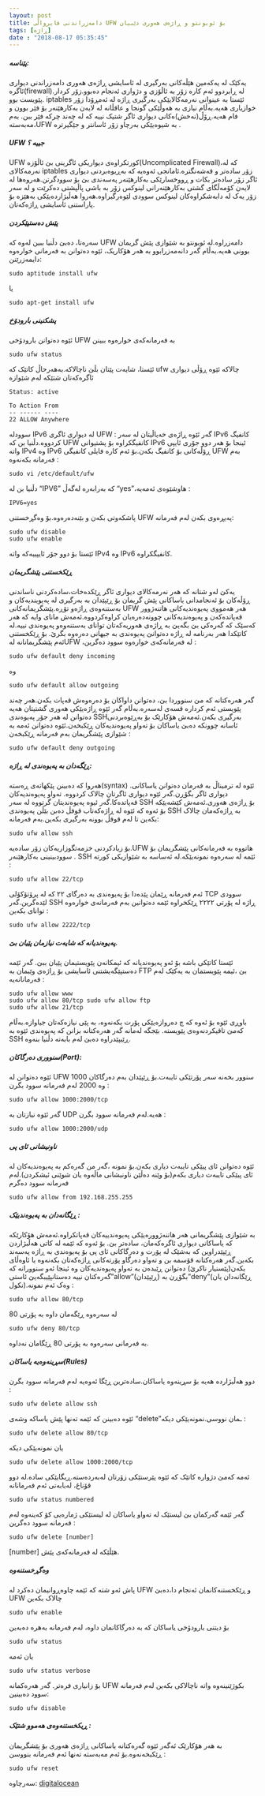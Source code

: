 ```yaml
---
layout: post
title: دامەزراندنی فایرواڵی UFW بۆ ئوبونتو و ڕاژەی هەوری دێبیان
tags: [ڕاژە]
date : "2018-08-17 05:35:45"
---
```


##### پێناسە:

یەکێک لە یەکەمین هێڵەکانی بەرگیری لە ئاسایشی ڕاژەی هەوری دامەزراندنی دیواری ئاگرە(firewall).لە ڕابردوو ئەم کارە زۆر بە ئاڵۆزی و دژواری ئەنجام دەبوو.زۆر کردار پێویست بوو. iptables ئێستا بە عینوانی نەرمەکالایێکی بەرگیری ڕاژە لە ئەمڕۆدا زۆر خوازیاری هەیە.بەڵام نیازی بە هەوڵێکی گونجا و عاقڵانە لە لایەن بەکارهێنەر بۆ فێر بوون و فام هەیە.ڕۆڵ(نەخش)ەکانی دیواری ئاگر شتیک نییە کە لە چەند چرکە فێر ببن.
بەم مەبەستە،UFW بە شیوەیێکی بەرچاو زۆر ئاسانتر و جێگیرترە .

##### UFW جییە ؟

UFW کورتکراوەی دیواریکی ئاگرینی بێ ئاڵۆزە(Uncomplicated Firewall)،کە لە نەرمەکالای iptables زۆر سادەتر و قەشەنگترە.ئامانجی ئەوەیە کە بەڕیوەبردنی دیواری ئاگر زۆر سادەتر بکات و ڕووخسارێکی بەکارهێنەر پەسەندی بێ بۆ سوودگرتن.هەروەها لە لایەن کۆمەڵگای گشتی بەکارهێنەرانی لینوکس زۆر بە باشی پاڵپشتی دەکرێت و لە سەر زۆر یەک لە دابەشکراوەکان لینوکس سوودی لێوەرگیراوە.هەروا هەڵبژاردەیێکی بەهێزە بۆ پاراستنی ئاسایشی ڕاژەکەتان.

##### پێش دەستپێکردن

سەرەتا، دەبێ دڵنیا ببین لەوە کە UFW دامەزراوە.لە ئوبونتو بە شێوازی پێش گریمان بوونی هەیە.بەڵام گەر دانەمەزرابوو بە هەر هۆکاریک، ئێوە دەتوانن بە فەرمانی خوارەوە دایمەزرێنن:

```shell
sudo aptitude install ufw
```

یا

```shell
sudo apt-get install ufw
```

##### پشکنینی بارودۆخ

ئێوە دەتوانن بارودۆخی UFW بە فەرمانەکەی خوارەوە ببینن

```shell
sudo ufw status
```

ئێستا، شایەت پێتان بڵێ ناچالاکە.بەهەرحاڵ کاتێک کە ufw چالاکە ئێوە ڕۆڵی دیواری ئاگرەکەتان شتێکە لەم شێوازە

```shell
Status: active

To Action From
-- ------ ----
22 ALLOW Anywhere
```

سوودلە IPv6 لە دیواری ئاگری UFW :
گەر ئێوە ڕاژەی خەیاڵیتان لە سەر IPv6 کانفیگ کردووە.دڵنیا بن کە UFW کانفیگکراوە بۆ پشتیوانی IPv6 ئینجا بۆ هەر دوو جۆری ئایپی واتە IPv4 وە IPv6 ڕۆڵەکانی بۆ کانفیگ بکەن.بۆ ئەم کارە فایلی کانفیگی UFW بەم فەرمانە بکەنەوە :

```shell
sudo vi /etc/default/ufw
```

دڵنیا بن لە “IPV6” کە بەرابەرە لەگەڵ “yes”،هاوشێوەی ئەمەیە :

```shell
IPV6=yes
```

پاشکەوتی بکەن و بێنەدەرەوە.بۆ وەگڕخستنی UFW پەیڕەوی بکەن لەم فەرمانە:

```shell
sudo ufw disable
sudo ufw enable
```

ئێستا بۆ دوو جۆر ئایپییەکە واتە IPv4 وە IPv6 کانفیگکراوە.

##### ڕێکخستنی پێشگریمان

یەکێ لەو شتانە کە هەر نەرمەکالای دیواری ئاگر ڕێکدەخات،سادەکردنی ناساندنی ڕۆڵەکان بۆ ئەنجامدانی یاساکانی پێش گریمان بۆ ڕێپێدان بە بەرگیری لە پەیویندیەکان و بەستنەوەی ڕاژەو تۆڕە.پێشگریمانەکانی UFW هەر هەمووی پەیوەندیەکانی هاتنەژوور قەپاتدەکەن و پەیوەندیەکانی چوونەدەرەیان کراوەکردووە.ئەمەش مانای وایە کە هەر کەسێک کە گەرەکی بێ بگەیێ بە ڕاژەی هەوریەکەتان توانای بەستنەوەو پەیوەندی نییە.لە کاتێکدا هەر بەرنامە لە ڕاژە دەتوانێ پەیوەندی بە جیهانی دەرەوە بگرێ. بۆ ڕێکخستنی ئەم پێشگریمانانە لەUFW ،لە فەرمانەکەی خوارەوە سوود دەگرین :

```shell
sudo ufw default deny incoming
```

وە

```shell
sudo ufw default allow outgoing
```

گەر هەرەکتانە کە مێ سنووردا بێ، دەتوانن داواکان بۆ دەرەوەش قەپات بکەن.هەر چەند پێویستی ئەم کردارە قسەی لەسەرە.بەڵام گەر ئێوە ڕاژەیێکی هەوری گشتیتان هەیە دەتوانن لە هەر جۆر پەیوەندی SSHبەرگیری بکەن.ئەمەش هۆکارێک بۆ بەڕێوەبردنی ئاسانە چوونکە دەبێ یاساکان بۆ تەواو پەیوەندیەکان ڕێکبخەن.ئێوە دەتوانن ئەمە بە شێوازی پێشگریمان بەم فەرمانە ڕێکبخەن :

```shell
sudo ufw default deny outgoing
```

##### ڕێگەدان بە پەیوەندی لە ڕاژە:

هەروا کە دەبینن پێکهاتەی ڕەستە(syntax) .ئێوە لە ترمیناڵ بە فەرمان دەتوانن یاساکانی دیواری ئاگر بگۆڕن.گەر ئێوە دیواری ئاگرتان چالاک کردووە. تەواو پەیوەندیەکان قەپاتدەکا.گەر ئیوە پەیوەندیتان گرتووە لە سەر SSH بۆ ڕاژەی هەوری.ئەمەش کێشەیێکە بۆ ئەوە کە ئێوە لە ڕاژەکەتاب قوفڵ دەبن بێڵن پەیوەندی SSH بە ڕاژەکەمان چالاک بکەین تا لەم قوفڵ بوونە بەرگیری بکەین.بەم فەرمانە:

```shell
sudo ufw allow ssh
```

بۆ زیادکردنی خزمەتگوزاریەکان زۆر سادەیە.UFW هاتووە بە فەرمانەکانی پێشگریمان بۆ سوودبینینی بەکارهێنەر . SSH ئێمە لە سەرەوە نمونەیێکە.لە ئەساسە بە شێوازیکی کورتە :

```shell
sudo ufw allow 22/tcp
```

ئەم فەرمانە ڕێمان پێدەدا بۆ پەیوەندی بە دەرگای ۲۲ کە لە پرۆتۆکۆلی TCP سوودی لێدەگرین.گەر SSH ڕاژە لە پۆرتی ۲۲۲۲ ڕێکخراوە ئێمە دەتوانین بەم فەرمانەی خوارەوە توانای بکەین :

```shell
sudo ufw allow 2222/tcp
```

##### پەیوەندیانە کە شایەت نیازمان پێیان بێ.

ئێستا کاتێکی باشە بۆ ئەو پەیوەندیانە کە ئیمکانەن پێویستیمان پێیان ببێ. گەر ئێمە دەستپێگەیشتنی ئاسایشی بۆ ڕاژەی وێبمان بە FTP بێ ،ئیمە پێویستمان بە یەکێک لەم فەرمانانەیە :

```shell
sudo ufw allow www
sudo ufw allow 80/tcp sudo ufw allow ftp
sudo ufw allow 21/tcp
```

باوڕی ئێوە بۆ ئەوە کە چ دەروازەیێکی پۆرت بکەنەوە، بە پێی نیازەکەتان جیاوازە.بەڵام کەمێ تاقیکردنەوەی پێویستە. بێجگە لەمانە گەر هەرەکتانە بزانن کە پەیوەندی ئێوە بە SSH ڕێیپێدراوە دەبێ لەم بابەتە دڵنیا بنەوە.

##### سنووری دەرگاکان(Port):

ئێوە دەتوانن لە UFW سنوور بخەنە سەر پۆرتێکی تایبەت.بۆ ڕێپێدان بەم دەرگاکان 1000 وە 2000 لەم فەرمانە سوود بگرن :

```shell
sudo ufw allow 1000:2000/tcp
```

گەر ئێوە نیازتان بە UDP هەیە.لەم فەرمانە سوود بگرن :

```shell
sudo ufw allow 1000:2000/udp
```

##### ناونیشانی ئای پی

ئێوە دەتوانن ئای پیێکی تایبەت دیاری بکەن.بۆ نمونە ،گەر من گەرەکم بە پەیوەندیەکان لە ئای پیێکی تایبەت دیاری بکەم(بۆ وێنە دەڵێن ناونیشانی ماڵەوە یان شوێنی ئیشکردن).لەم فەرمانە سوود دەگرم

```shell
sudo ufw allow from 192.168.255.255
```

##### ڕێگانەدان بە پەیوەندیێک :

بە شێوازی پێشگریمانی هەر هاتنەژوورەیێکی پەیوەندییەکان قەپاتکراوە.ئەمەش هۆکارێکە کە یاساکانی دیواری ئاگرەکەمان، سادەتر بێ. بۆ ئەوە کە ئێمە لە کاتی هەڵبژاردن ڕێپێدراوین کە بەشێک لە پۆرت و دەرگاکانی ئای پی بۆ پەیوەندی بە ڕاژە پەسەند بکەین.گەر هەرەکتانە قۆسمە بن و تەواو دەرگاو پۆرتەکانی ڕاژەکەتان بکەنەوە یا ئاوەڵای بکەن(پێسنیار ناکرێ) دەتوانن ڕێبدەن بە تەواو پەیوەندیەکان وە ئینجا ئەو سنوورانە کە گەرەکتان نییە دەستانپێیبگەیێ ئاستی”allow”(ڕێپێدان) بگۆڕن بە”deny”(ڕێگانەدان یان نکول).وەک ئەم نمونە :

```shell
sudo ufw allow 80/tcp
```

لە سەرەوە ڕێگەمان داوە بە پۆرتی 80

```shell
sudo ufw deny 80/tcp
```

بە فەرمانی سەرەوە بە پۆرتی 80 ڕێگامان نەداوە.

##### سڕینەوەیە یاساکان(Rules)

دوو هەڵبژاردە هەیە بۆ سڕینەوە یاساکان.سادەترین ڕێگا ئەوەیە لەم فەرمانە سوود بگرن :

```shell
sudo ufw delete allow ssh
```

ئێوە دەبینن کە ئێمە تەنها پێش یاساکە وشەی “delete”ـمان نووسی.نمونەیێکی دیکە :

```shell
sudo ufw delete allow 80/tcp
```

یان نمونەیێکی دیکە

```shell
sudo ufw delete allow 1000:2000/tcp
```

ئەمە کەمێ دژوارە کاتێک کە ئێوە پێرستێکی زۆرتان لەبەردەستە.ڕیگایێکی سادە.لە دوو قۆناغ، لەبابەتی ئەم فەرمانانە

```shell
sudo ufw status numbered
```

گەر ئێمە گەرکمان بێ لیستێک لە تەواو یاساکان لە لیستێکی ژمارەیی کۆ کەینەوە لەم فەرمانە سوود دەگرین :

```shell
sudo ufw delete [number]
```

[number] هێڵێکە لە فەرمانەکەی پێش.

##### وەگڕخستنەوە

پاش ئەو شتە کە ئێمە چاوەڕوانیمان دەکرد لە UFW و ڕێکخستنەکانمان ئەنجام دا،دەبێ UFW چالاک بکەین

```shell
sudo ufw enable
```

بۆ دیتنی بارودۆخی یاساکان کە بە دەرگاکانمان داوە، لەم فەرمانە بەهرە دەبەین

```shell
sudo ufw status
```

یان ئەمە

```shell
sudo ufw status verbose
```

بۆ زانیاری فرەتر.
گەر هەرەکمانە UFW بکوژێنینەوە واتە ناچالاکی بکەین لەم فەرمانە سوود دەبینین:

```shell
sudo ufw disable
```

##### ڕیکخستنەوەی هەموو شتێک :

بە هەر هۆکارێک ئەگەر ئێوە گەرەکتانە یاساکانی ڕاژەی هەوری بۆ پێشگریمان ڕێکبخەنەوە.بۆ ئەم مەبەستە تەنها ئەم فەرمانە بنووسن :

```shell
sudo ufw reset
```

سەرچاوە: [digitalocean](https://www.digitalocean.com/community/tutorials/how-to-setup-a-firewall-with-ufw-on-an-ubuntu-and-debian-cloud-server#before-we-get-started) 
